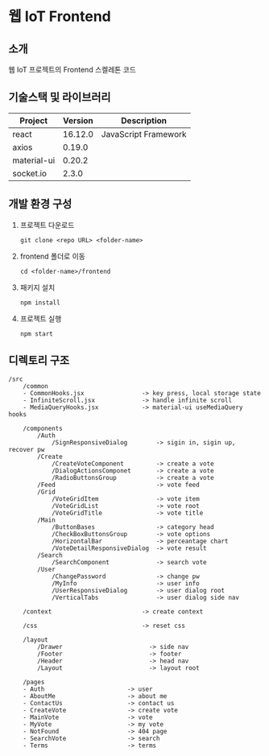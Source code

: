 # 웹 IoT Frontend

<!-- 필수 항목 -->

## 소개
웹 IoT 프로젝트의 Frontend 스켈레톤 코드

<!-- 필수 항목 -->

## 기술스택 및 라이브러리

| Project | Version | Description |
| ------- | ------- | ----------- |
| react | 16.12.0 | JavaScript Framework |
| axios | 0.19.0 |  |
| material-ui | 0.20.2 |  |
| socket.io | 2.3.0 |  |

<!-- 필수 항목 -->

## 개발 환경 구성

1. 프로젝트 다운로드
    ```
    git clone <repo URL> <folder-name>
    ```

2. frontend 폴더로 이동
    ```
    cd <folder-name>/frontend
    ```

3. 패키지 설치
    ```
    npm install
    ```

4. 프로젝트 실행
    ```
    npm start
    ```


## 디렉토리 구조

```
/src
	/common
	- CommonHooks.jsx                -> key press, local storage state
	- InfiniteScroll.jsx             -> handle infinite scroll
	- MediaQueryHooks.jsx            -> material-ui useMediaQuery hooks

	/components
		/Auth
			/SignResponsiveDialog        -> sigin in, sigin up, recover pw
		/Create
			/CreateVoteComponent         -> create a vote
			/DialogActionsComponet       -> create a vote
			/RadioButtonsGroup           -> create a vote
		/Feed                            -> vote feed
		/Grid
			/VoteGridItem                -> vote item
			/VoteGridList                -> vote root
			/VoteGridTitle               -> vote title
		/Main
			/ButtonBases                 -> category head
			/CheckBoxButtonsGroup        -> vote options
			/HorizontalBar               -> perceantage chart
			/VoteDetailResponsiveDialog  -> vote result
		/Search
			/SearchComponent             -> search vote
		/User
			/ChangePassword              -> change pw
			/MyInfo                      -> user info
			/UserResponsiveDialog        -> user dialog root
			/VerticalTabs                -> user dialog side nav

	/context                         -> create context

	/css                             -> reset css

	/layout
		/Drawer                        -> side nav
		/Footer                        -> footer
		/Header                        -> head nav
		/Layout                        -> layout root

	/pages
	- Auth                       -> user
	- AboutMe                    -> about me
	- ContactUs                  -> contact us
	- CreateVote                 -> create vote
	- MainVote                   -> vote
	- MyVote                     -> my vote
	- NotFound                   -> 404 page
	- SearchVote                 -> search
	- Terms                 	 -> terms
```